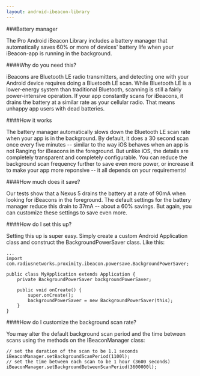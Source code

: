 ```yaml
---
layout: android-ibeacon-library
---
```


###Battery manager

The Pro Android iBeacon Library includes a battery manager that automatically saves 60% or more of devices' battery life when your iBeacon-app is running in the background.

####Why do you need this?

iBeacons are Bluetooth LE radio transmitters, and detecting one with your Android device requires doing a Bluetooth LE scan.  While Bluetooth LE is a lower-energy system than traditional Bluetooth, scanning is still a fairly power-intensive operation.  If your app constantly scans for iBeacons, it drains the battery at a similar rate as your cellular radio.  That means unhappy app users with dead batteries.

####How it works

The battery manager automatically slows down the Bluetooth LE scan rate when your app is in the background.  By default, it does a 30 second scan once every five minutes -- similar to the way iOS behaves when an app is not Ranging for iBeacons in the foreground.  But unlike iOS, the details are completely transparent and completely configurable.  You can reduce the background scan frequency further to save even more power, or increase it to make your app more reponsive -- it all depends on your requirements!

####How much does it save?

Our tests show that a Nexus 5 drains the battery at a rate of 90mA when looking for iBeacons in the foreground.  The default settings for the battery manager reduce this drain to 37mA -- about a 60% savings.  But again, you can customize these settings to save even more.

####How do I set this up?

Setting this up is super easy.  Simply create a custom Android Application class and construct the BackgroundPowerSaver class.  Like this:

```
...
import com.radiusnetworks.proximity.ibeacon.powersave.BackgroundPowerSaver;

public class MyApplication extends Application {
    private BackgroundPowerSaver backgroundPowerSaver;

    public void onCreate() {
        super.onCreate();
        backgroundPowerSaver = new BackgroundPowerSaver(this);
    }
}

```

####How do I customize the background scan rate?

You may alter the default background scan period and the time between scans using the methods on the IBeaconManager class:

```
// set the duration of the scan to be 1.1 seconds
iBeaconManager.setBackgroundScanPeriod(1100l); 
// set the time between each scan to be 1 hour (3600 seconds)
iBeaconManager.setBackgroundBetweenScanPeriod(3600000l);
```
